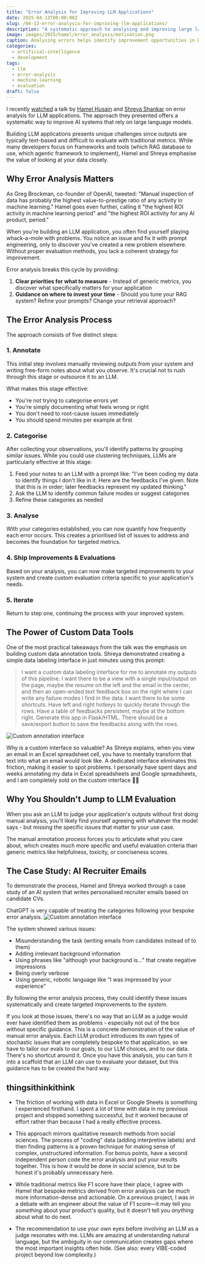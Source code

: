 ```yaml
---
title: "Error Analysis for Improving LLM Applications"
date: 2025-04-13T00:00:00Z
slug: /04-13-error-analysis-for-improving-llm-applications/
description: "A systematic approach to analysing and improving large language model applications through error analysis."
image: images/2025/hamel/error_analysis/motivation.png
caption: Analysing errors helps identify improvement opportunities in LLM applications
categories:
  - artificial-intelligence
  - development
tags:
  - llm
  - error-analysis
  - machine-learning
  - evaluation
draft: false
---
```


I recently [watched](https://www.youtube.com/watch?v=qH1dZ8JLLdU) a talk by [Hamel Husain](https://www.linkedin.com/in/hamelhusain/) and [Shreya Shankar](https://www.linkedin.com/in/shrshnk/) on error analysis for LLM applications. The approach they presented offers a systematic way to improve AI systems that rely on large language models.

Building LLM applications presents unique challenges since outputs are typically text-based and difficult to evaluate with traditional metrics. While many developers focus on frameworks and tools (which RAG database to use, which agentic framework to implement), Hamel and Shreya emphasise the value of looking at your data closely.

## Why Error Analysis Matters

As Greg Brockman, co-founder of OpenAI, tweeted: "Manual inspection of data has probably the highest value-to-prestige ratio of any activity in machine learning." Hamel goes even further, calling it "the highest ROI activity in machine learning period" and "the highest ROI activity for any AI product, period."

When you're building an LLM application, you often find yourself playing whack-a-mole with problems. You notice an issue and fix it with prompt engineering, only to discover you've created a new problem elsewhere. Without proper evaluation methods, you lack a coherent strategy for improvement.

Error analysis breaks this cycle by providing:

1. **Clear priorities for what to measure** - Instead of generic metrics, you discover what specifically matters for your application
2. **Guidance on where to invest your time** - Should you tune your RAG system? Refine your prompts? Change your retrieval approach?

## The Error Analysis Process

The approach consists of five distinct steps:

### 1. Annotate

This initial step involves manually reviewing outputs from your system and writing free-form notes about what you observe. It's crucial not to rush through this stage or outsource it to an LLM.

What makes this stage effective:

- You're not trying to categorise errors yet
- You're simply documenting what feels wrong or right
- You don't need to root-cause issues immediately
- You should spend minutes per example at first

### 2. Categorise

After collecting your observations, you'll identify patterns by grouping similar issues. While you could use clustering techniques, LLMs are particularly effective at this stage:

1. Feed your notes to an LLM with a prompt like: "I've been coding my data to identify things I don't like in it. Here are the feedbacks I've given. Note that this is in order; later feedbacks represent my updated thinking."
2. Ask the LLM to identify common failure modes or suggest categories
3. Refine these categories as needed

### 3. Analyse

With your categories established, you can now quantify how frequently each error occurs. This creates a prioritised list of issues to address and becomes the foundation for targeted metrics.

### 4. Ship Improvements & Evaluations

Based on your analysis, you can now make targeted improvements to your system and create custom evaluation criteria specific to your application's needs.

### 5. Iterate

Return to step one, continuing the process with your improved system.

## The Power of Custom Data Tools

One of the most practical takeaways from the talk was the emphasis on building custom data annotation tools. Shreya demonstrated creating a simple data labeling interface in just minutes using this prompt:

> I want a custom data labeling interface for me to annotate my outputs of this pipeline.
> I want there to be a view with a single input/output on the page, maybe the resume on the left and the email in the center, and then an open-ended text feedback box on the right where I can write any failure modes I find in the data.
> I want there to be some shortcuts. Have left and right hotkeys to quickly iterate through the rows.
> Have a table of feedbacks persistent, maybe at the bottom right. Generate this app in Flask/HTML. There should be a save/export button to save the feedbacks along with the rows.

![Custom annotation interface](/images/2025/hamel/error_analysis/email_annotation_app_after_a_few_rows.png)


Why is a custom interface so valuable? As Shreya explains, when you view an email in an Excel spreadsheet cell, you have to mentally transform that text into what an email would look like. A dedicated interface eliminates this friction, making it easier to spot problems. I personally have spent days and weeks annotating my data in Excel spreadsheets and Google spreadsheets, and I am completely sold on the custom interface 😵‍💫

## Why You Shouldn't Jump to LLM Evaluation

When you ask an LLM to judge your application's outputs without first doing manual analysis, you'll likely find yourself agreeing with whatever the model says - but missing the specific issues that matter to your use case.

The manual annotation process forces you to articulate what you care about, which creates much more specific and useful evaluation criteria than generic metrics like helpfulness, toxicity, or conciseness scores.

## The Case Study: AI Recruiter Emails

To demonstrate the process, Hamel and Shreya worked through a case study of an AI system that writes personalised recruiter emails based on candidate CVs.




ChatGPT is very capable of treating the categories following your bespoke error analysis.
![Custom annotation interface](/images/2025/hamel/error_analysis/error_categories.png)

The system showed various issues:

- Misunderstanding the task (writing emails from candidates instead of to them)
- Adding irrelevant background information
- Using phrases like "although your background is..." that create negative impressions
- Being overly verbose
- Using generic, robotic language like "I was impressed by your experience"

By following the error analysis process, they could identify these issues systematically and create targeted improvements to the system.



If you look at those issues, there's no way that an LLM as a judge would ever have identified them as problems - especially not out of the box without specific guidance. This is a concrete demonstration of the value of manual error analysis. Each LLM product introduces its own types of stochastic issues that are completely bespoke to that application, so we have to tailor our evals to our goals, to our LLM choices, and to our data. There's no shortcut around it. Once you have this analysis, you can turn it into a scaffold that an LLM can use to evaluate your dataset, but this guidance has to be created the hard way.


## thingsithinkithink

- The friction of working with data in Excel or Google Sheets is something I experienced firsthand. I spent a lot of time with data in my previous project and shipped something successful, but it worked because of effort rather than because I had a really effective process.

- This approach mirrors qualitative research methods from social sciences. The process of "coding" data (adding interpretive labels) and then finding patterns is a proven technique for making sense of complex, unstructured information. For bonus points, have a second independent person code the error analysis and put your results together. This is how it would be done in social science, but to be honest it's probably unnecessary here.

- While traditional metrics like F1 score have their place, I agree with Hamel that bespoke metrics derived from error analysis can be much more information-dense and actionable. On a previous project, I was in a debate with an engineer about the value of F1 score—it may tell you _something_ about your product's quality, but it doesn't tell you _anything_ about what to do next.

- The recommendation to use your own eyes before involving an LLM as a judge resonates with me. LLMs are amazing at understanding natural language, but the ambiguity in our communication creates gaps where the most important insights often hide. (See also: every VIBE-coded project beyond low complexity.)
